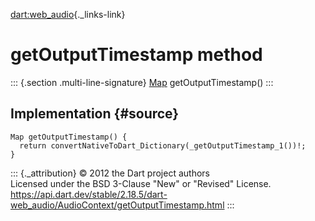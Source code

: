 [dart:web\_audio](../../dart-web_audio/dart-web_audio-library){._links-link}

getOutputTimestamp method
=========================

::: {.section .multi-line-signature}
[Map](../../dart-core/map-class) getOutputTimestamp()
:::

Implementation {#source}
--------------

``` {.language-dart data-language="dart"}
Map getOutputTimestamp() {
  return convertNativeToDart_Dictionary(_getOutputTimestamp_1())!;
}
```

::: {._attribution}
© 2012 the Dart project authors\
Licensed under the BSD 3-Clause \"New\" or \"Revised\" License.\
<https://api.dart.dev/stable/2.18.5/dart-web_audio/AudioContext/getOutputTimestamp.html>
:::
